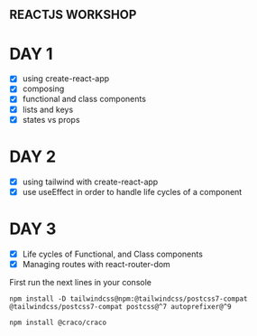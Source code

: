 ## REACTJS WORKSHOP 

# DAY 1 

- [x] using create-react-app
- [x] composing
- [x] functional and class components
- [x] lists and keys
- [x] states vs props

# DAY 2 

- [x] using tailwind with create-react-app
- [x] use useEffect in order to handle life cycles of a component

# DAY 3
- [x] Life cycles of Functional, and Class components
- [x] Managing routes with react-router-dom

First run the next lines in your console
```
npm install -D tailwindcss@npm:@tailwindcss/postcss7-compat @tailwindcss/postcss7-compat postcss@^7 autoprefixer@^9

npm install @craco/craco
```